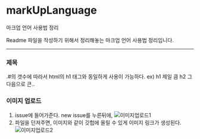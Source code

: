 # markUpLanguage
마크업 언어 사용법 정리

Readme 파일을 작성하기 위해서 정리해놓는 마크업 언어 사용법 정리입니다.

---

### 제목
.#의 갯수에 따라서 html의 h1 태그와 동일하게 사용이 가능하다.
ex) h1 제일 큼 h2 그 다음으로 큰..


### 이미지 업로드
1. issue에 들어가준다. new issue를 누른뒤에,
![이미지업로드1](https://github.com/user-attachments/assets/e41a5b29-ca1b-4718-8d30-dae2302a18dc)
2. 파일을 던져주면, 이미지와 같이 깃헙에 올릴 수 있게 이미지 링크가 생성된다.
![이미지업로드2](https://github.com/user-attachments/assets/3f20b9d1-955b-4340-bb19-3ec71f442540)

